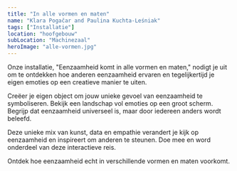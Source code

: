 ```yaml
---
title: "In alle vormen en maten"
name: "Klara Pogačar and Paulina Kuchta-Leśniak"
tags: ["Installatie"]
location: "hoofgebouw"
subLocation: "Machinezaal"
heroImage: "alle-vormen.jpg"
---
```


Onze installatie, "Eenzaamheid komt in alle vormen en maten," nodigt je uit om te ontdekken hoe anderen eenzaamheid ervaren en tegelijkertijd je eigen emoties op een creatieve manier te uiten.

Creëer je eigen object om jouw unieke gevoel van eenzaamheid te symboliseren.
Bekijk een landschap vol emoties op een groot scherm.
Begrijp dat eenzaamheid universeel is, maar door iedereen anders wordt beleefd.

Deze unieke mix van kunst, data en empathie verandert je kijk op eenzaamheid en inspireert om anderen te steunen. Doe mee en word onderdeel van deze interactieve reis.

Ontdek hoe eenzaamheid echt in verschillende vormen en maten voorkomt.
